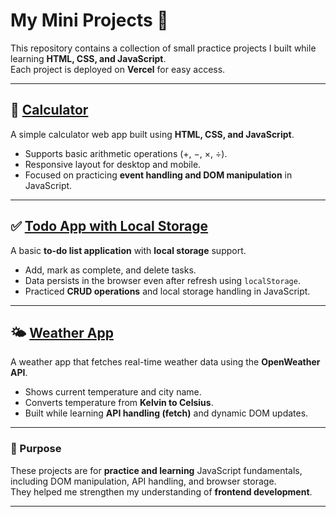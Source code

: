 # My Mini Projects 🚀

This repository contains a collection of small practice projects I built while learning **HTML, CSS, and JavaScript**.  
Each project is deployed on **Vercel** for easy access.

---

## 🔢 [Calculator](https://calculator-sand-psi.vercel.app/)
A simple calculator web app built using **HTML, CSS, and JavaScript**.  
- Supports basic arithmetic operations (+, −, ×, ÷).  
- Responsive layout for desktop and mobile.  
- Focused on practicing **event handling and DOM manipulation** in JavaScript.

---

## ✅ [Todo App with Local Storage](https://todolocalstorage.vercel.app/)
A basic **to-do list application** with **local storage** support.  
- Add, mark as complete, and delete tasks.  
- Data persists in the browser even after refresh using `localStorage`.  
- Practiced **CRUD operations** and local storage handling in JavaScript.

---

## 🌤️ [Weather App](https://weatherpractice-eta.vercel.app/)
A weather app that fetches real-time weather data using the **OpenWeather API**.  
- Shows current temperature and city name.  
- Converts temperature from **Kelvin to Celsius**.  
- Built while learning **API handling (fetch)** and dynamic DOM updates.  

---

### 📌 Purpose
These projects are for **practice and learning** JavaScript fundamentals, including DOM manipulation, API handling, and browser storage.  
They helped me strengthen my understanding of **frontend development**.

---